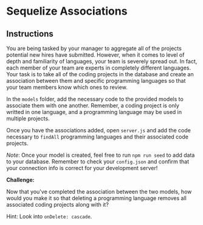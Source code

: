 # Sequelize Associations

## Instructions

You are being tasked by your manager to aggregate all of the projects potential new hires have submitted. However, when it comes to level of depth and familiarity of languages, your team is severely spread out. In fact, each member of your team are experts in completely different languages. Your task is to take all of the coding projects in the database and create an association between them and specific programming languages so that your team members know which ones to review.

In the `models` folder, add the necessary code to the provided models to associate them with one another. Remember, a coding project is only writted in one language, and a programming language may be used in multiple projects.

Once you have the associations added, open `server.js` and add the code necessary to `findAll` programming languages and their associated code projects.

_Note_: Once your model is created, feel free to run `npm run seed` to add data to your database. Remember to check your `config.json` and confirm that your connection info is correct for your development server!

**Challenge:** 

Now that you've completed the association between the two models, how would you make it so that deleting a programming language removes all associated coding projects along with it?

Hint: Look into `onDelete: cascade`.
